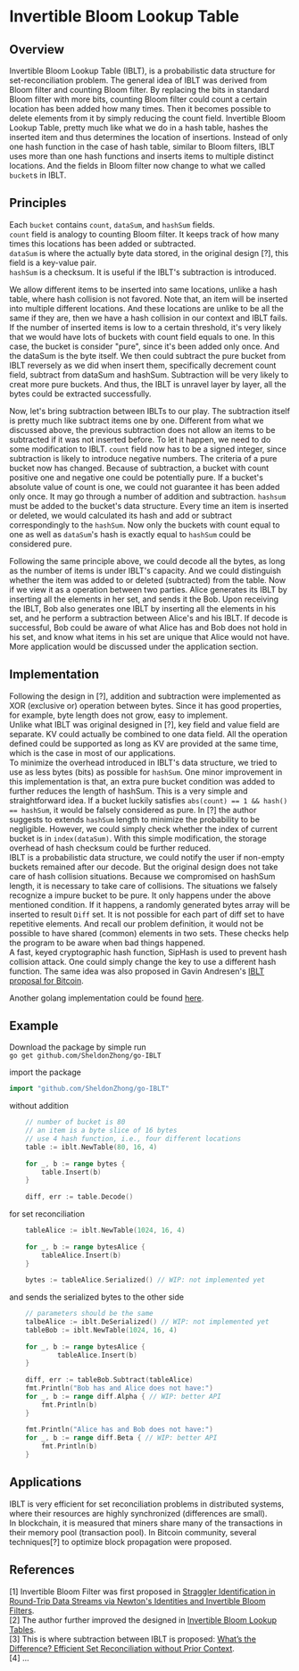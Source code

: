 # Invertible Bloom Lookup Table

## Overview

Invertible Bloom Lookup Table (IBLT), is a probabilistic data structure for set-reconciliation problem. The general idea of IBLT was derived from Bloom filter and counting Bloom filter. By replacing the bits in standard Bloom filter with more bits, counting Bloom filter could count a certain location has been added how many times. Then it becomes possible to delete elements from it by simply reducing the count field. Invertible Bloom Lookup Table, pretty much like what we do in a hash table, hashes the inserted item and thus determines the location of insertions. Instead of only one hash function in the case of hash table, similar to Bloom filters, IBLT uses more than one hash functions and inserts items to multiple distinct locations. And the fields in Bloom filter now change to what we called `bucket`s in IBLT. 

## Principles

Each `bucket` contains `count`, `dataSum`, and `hashSum` fields.  
`count` field is analogy to counting Bloom filter. It keeps track of how many times this locations has been added or subtracted.  
`dataSum` is where the actually byte data stored, in the original design [?], this field is a key-value pair.  
`hashSum` is a checksum. It is useful if the IBLT's subtraction is introduced.

We allow different items to be inserted into same locations, unlike a hash table, where hash collision is not favored. Note that, an item will be inserted into multiple different locations. And these locations are unlike to be all the same if they are, then we have a hash collision in our context and IBLT fails. If the number of inserted items is low to a certain threshold, it's very likely that we would have lots of buckets with count field equals to one. In this case, the bucket is consider "pure", since it's been added only once. And the dataSum is the byte itself. We then could subtract the pure bucket from IBLT reversely as we did when insert them, specifically decrement count field, subtract from dataSum and hashSum. Subtraction will be very likely to creat more pure buckets. And thus, the IBLT is unravel layer by layer, all the bytes could be extracted successfully. 

Now, let's bring subtraction between IBLTs to our play. The subtraction itself is pretty much like subtract items one by one. Different from what we discussed above, the previous subtraction does not allow an items to be subtracted if it was not inserted before. To let it happen, we need to do some modification to IBLT. `count` field now has to be a signed integer, since subtraction is likely to introduce negative numbers. The criteria of a pure bucket now has changed. Because of subtraction, a bucket with count positive one and negative one could be potentially pure. If a bucket's absolute value of count is one, we could not guarantee it has been added only once. It may go through a number of addition and subtraction. `hashsum` must be added to the bucket's data structure. Every time an item is inserted or deleted, we would calculated its hash and add or subtract correspondingly to the `hashSum`. Now only the buckets with count equal to one as well as `dataSum`'s hash is exactly equal to `hashSum` could be considered pure. 

Following the same principle above, we could decode all the bytes, as long as the number of items is under IBLT's capacity. And we could distinguish whether the item was added to or deleted (subtracted) from the table. Now if we view it as a operation between two parties. Alice generates its IBLT by inserting all the elements in her set, and sends it the Bob. Upon receiving the IBLT, Bob also generates one IBLT by inserting all the elements in his set, and he perform a subtraction between Alice's and his IBLT. If decode is successful, Bob could be aware of what Alice has and Bob does not hold in his set, and know what items in his set are unique that Alice would not have. More application would be discussed under the application section.  

## Implementation

Following the design in [?], addition and subtraction were implemented as XOR (exclusive or) operation between bytes. Since it has good properties, for example, byte length does not grow, easy to implement.  
Unlike what IBLT was original designed in [?], key field and value field are separate. KV could actually be combined to one data field. All the operation defined could be supported as long as KV are provided at the same time, which is the case in most of our applications.  
To minimize the overhead introduced in IBLT's data structure, we tried to use as less bytes (bits) as possible for `hashSum`. One minor improvement in this implementation is that, an extra pure bucket condition was added to further reduces the length of hashSum. This is a very simple and straightforward idea. If a bucket luckily satisfies `abs(count) == 1 && hash() == hashSum`, it would be falsely considered as pure. In [?] the author suggests to extends `hashSum` length to minimize the probability to be negligible. However, we could simply check whether the index of current bucket is in `index(dataSum)`. With this simple modification, the storage overhead of hash checksum could be further reduced.  
IBLT is a probabilistic data structure, we could notify the user if non-empty buckets remained after our decode. But the original design does not take care of hash collision situations. Because we compromised on hashSum length, it is necessary to take care of collisions. The situations we falsely recognize a impure bucket to be pure. It only happens under the above mentioned condition. If it happens, a randomly generated bytes array will be inserted to result `Diff` set. It is not possible for each part of diff set to have repetitive elements. And recall our problem definition, it would not be possible to have shared (common) elements in two sets. These checks help the program to be aware when bad things happened.  
A fast, keyed cryptographic hash function, SipHash is used to prevent hash collision attack. One could simply change the key to use a different hash function. The same idea was also proposed in Gavin Andresen's [IBLT proposal for Bitcoin](https://gist.github.com/gavinandresen/e20c3b5a1d4b97f79ac2#encoding-transaction-data-in-the-iblt).  

Another golang implementation could be found [here](https://github.com/sasha-s/go-IBLT).

## Example

Download the package by simple run  
`go get github.com/SheldonZhong/go-IBLT`

import the package
```go
import "github.com/SheldonZhong/go-IBLT"
````

without addition 
```go
    // number of bucket is 80
    // an item is a byte slice of 16 bytes
    // use 4 hash function, i.e., four different locations
    table := iblt.NewTable(80, 16, 4)
    
    for _, b := range bytes {
    	table.Insert(b)
    }
    
    diff, err := table.Decode()
```

for set reconciliation
```go
    tableAlice := iblt.NewTable(1024, 16, 4)
    
    for _, b := range bytesAlice {
    	tableAlice.Insert(b)
    }
    
    bytes := tableAlice.Serialized() // WIP: not implemented yet
```
and sends the serialized bytes to the other side
```go
    // parameters should be the same
    talbeAlice := iblt.DeSerialized() // WIP: not implemented yet
    tableBob := iblt.NewTable(1024, 16, 4)
    
    for _, b := range bytesAlice {
        	tableAlice.Insert(b)
    }
    
    diff, err := tableBob.Subtract(tableAlice)
    fmt.Println("Bob has and Alice does not have:")
    for _, b := range diff.Alpha { // WIP: better API
    	fmt.Println(b)
    }
    
    fmt.Println("Alice has and Bob does not have:")
    for _, b := range diff.Beta { // WIP: better API
        fmt.Println(b)
    }
```
## Applications

IBLT is very efficient for set reconciliation problems in distributed systems, where their resources are highly synchronized (differences are small).  
In blockchain, it is measured that miners share many of the transactions in their memory pool (transaction pool). In Bitcoin community, several techniques[?] to optimize block propagation were proposed. 

## References

[1] Invertible Bloom Filter was first proposed in [Straggler Identification in Round-Trip Data Streams via Newton's Identities and Invertible Bloom Filters](https://arxiv.org/abs/0704.3313).  
[2] The author further improved the designed in [Invertible Bloom Lookup Tables](https://arxiv.org/abs/1101.2245).  
[3] This is where subtraction between IBLT is proposed: [What’s the Difference? Efficient Set Reconciliation without Prior Context](https://www.ics.uci.edu/~eppstein/pubs/EppGooUye-SIGCOMM-11.pdf).  
[4] ...
